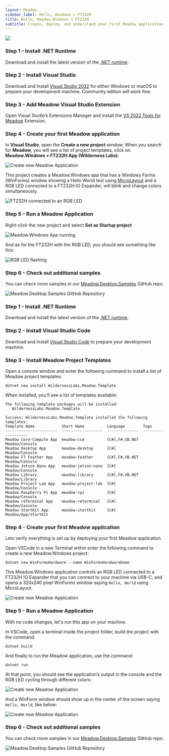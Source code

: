 ```yaml
---
layout: Meadow
sidebar_label: Hello, Windows + FT232H
title: Hello, Meadow.Windows + FT232H
subtitle: Create, deploy, and understand your first Meadow application.
---
```


![](wildernesslabs_desktop_getting_started.jpg)

<Tabs groupId="ide">
  <TabItem value="visualstudio2022" label="Visual Studio 2022" default>

### Step 1 - Install .NET Runtime

Download and install the latest version of the [.NET runtime](https://dotnet.microsoft.com/en-us/download).

### Step 2 - Install Visual Studio

Download and Install [Visual Studio 2022](https://visualstudio.microsoft.com/) for either Windows or macOS to prepare your development machine. Community edition will work fine.

### Step 3 - Add Meadow Visual Studio Extension

Open Visual Studio’s Extensions Manager and install the [VS 2022 Tools for Meadow](https://marketplace.visualstudio.com/items?itemName=WildernessLabs.vsmeadow2022) Extension.

### Step 4 - Create your first Meadow application

In **Visual Studio**, open the **Create a new project** window. When you search for **Meadow**, you will see a list of project templates, click on **Meadow.Windows + FT232H App (Wilderness Labs)**:

![Create new Meadow Application](../../Common_Assets/wildernesslabs_meadow_projects.png)

This project creates a Meadow.Windows app that has a Windows Forms (WinForms) window showing a Hello World text using [MicroLayout](../../../Meadow.Foundation/Libraries_and_Frameworks/MicroLayout/index.md) and a RGB LED connected to a FT232H IO Expander, will blink and change colors simultaneously.

![FT232H connected to an RGB LED](wildernesslabs_desktop_ft232_fritzing.png)

### Step 5 - Run a Meadow Application

Right-click the new project and select **Set as Startup project**

![Meadow.Windows App running](wildernesslabs-meadow-windows-hello.jpg)

And as for the FT232H with the RGB LED, you should see something like this:

![RGB LED flashing](wildernesslabs_desktop_ft232.gif)

### Step 6 - Check out additional samples

You can check more samples in our [Meadow.Desktop.Samples](https://github.com/WildernessLabs/Meadow.Samples) GitHub repo.

![Meadow.Desktop.Samples GitHub Repository](../../Common_Assets/wildernesslabs-meadow-desktop-samples.jpg)

  </TabItem>
  <TabItem value="visualstudiocode" label="Visual Studio Code">

### Step 1 - Install .NET Runtime

Download and install the latest version of the [.NET runtime](https://dotnet.microsoft.com/en-us/download).

### Step 2 - Install Visual Studio Code

Download and Install [Visual Studio Code](https://visualstudio.microsoft.com/) to prepare your development machine.

### Step 3 - Install Meadow Project Templates

Open a console window and enter the following command to install a list of Meadow project templates:

```console
dotnet new install WildernessLabs.Meadow.Template
```

When installed, you’ll see a list of templates available:

```console
The following template packages will be installed:
   WildernessLabs.Meadow.Template

Success: WildernessLabs.Meadow.Template installed the following templates:
Template Name            Short Name          Language        Tags
-----------------------  ------------------  --------------  -------------------
Meadow Core-Compute App  meadow-ccm          [C#],F#,VB.NET  Meadow/Console
Meadow Desktop App       meadow-desktop      [C#]            Meadow/Console
Meadow F7 Feather App    meadow-feather      [C#],F#,VB.NET  Meadow/Console
Meadow Jetson Nano App   meadow-jetson-nano  [C#]            Meadow/Console
Meadow Library           meadow-library      [C#],F#,VB.NET  Meadow/Library
Meadow Project Lab App   meadow-project-lab  [C#]            Meadow/Console
Meadow Raspberry Pi App  meadow-rpi          [C#]            Meadow/Console
Meadow reTerminal App    meadow-reterminal   [C#]            Meadow/Console
Meadow StartKit App      meadow-startkit     [C#]            Meadow/App/StartKit
```

### Step 4 - Create your first Meadow application

Lets verify everything is set up by deploying your first Meadow application. 

Open VSCode in a new Terminal within enter the following command to create a new Meadow.Windows project:

```console
dotnet new WinFormsHardware --name WinFormsHardwareDemo
```

This Meadow.Windows application controls an RGB LED connected to a FT232H IO Expander that you can connect to your machine via USB-C, and opens a 320x240 pixel WinForms window saying `Hello, World` using MicroLayout.

![Create new Meadow Application](wildernesslabs_desktop_ft232_fritzing.png)

### Step 5 - Run a Meadow Application

With no code changes, let's run this app on your machine. 

In VSCode, open a terminal inside the project folder, build the project with the command:

```console
dotnet build
```

And finally to run the Meadow application, use the command:

```console
dotnet run
```

At that point, you should see the application’s output in the console and the RGB LED cycling through different colors:

![Create new Meadow Application](wildernesslabs_desktop_ft232.gif)

And a WinForm window should show up in the center of the screen saying `Hello, World`, like below:

![Create new Meadow Application](wildernesslabs_desktop_winforms.png)

### Step 6 - Check out additional samples

You can check more samples in our [Meadow.Desktop.Samples](https://github.com/WildernessLabs/Meadow.Samples) GitHub repo.

![Meadow.Desktop.Samples GitHub Repository](../../Common_Assets/wildernesslabs-meadow-desktop-samples.jpg)

  </TabItem>
</Tabs>